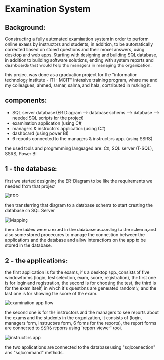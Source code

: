 # Examination System
## Background:
Constructing a fully automated examination system in order to perform online exams by instructors and students, in addition, to be automatically corrected based on stored questions and their model answers, using desktop and web apps.
Starting with designing and building SQL database, in addition to building software solutions, ending with system reports and dashboards that would help the managers in managing the organization.

this project was done as a graduation project for the "information technology institute - ITI - MCIT" intensive training program, where me and my colleagues, ahmed, samar, salma, and hala, contributed in making it. 

## components:
- SQL server database (ER Diagram --> database schems --> database --> needed SQL scripts for the project)
- examination application (using C#)
- managers & instructors application (using C#)
- dashboard (using power BI)
- 6 reports connected to the managers & instructors app. (using SSRS)

the used tools and programming languaged are: C#, SQL server (T-SQL), SSRS, Power BI

## 1 - the database:
first we started designing the ER-Diagram to be like the requirements we needed from that project

![ERD](https://user-images.githubusercontent.com/79236835/163408223-132afd8a-40ed-4326-83f2-67b03909c5cb.jpg)

then transferring that diagram to a database schema to start creating the database on SQL Server

![Mapping](https://user-images.githubusercontent.com/79236835/163408433-5ce9553e-17cc-4eb3-9f4c-5fc2c2ee650c.jpg)

then the tables were created in the database according to the schema,and also some stored procedures to manage the connection between the applications and the database and allow interactions on the app to be stored in the database.

## 2 - the applications:
the first application is for the exams, it's a desktop app.,consists of five windowforms (login, test selection, exam, score, registration), the first one is for login and registration, the second is for choosing the test, the third is for the exam itself, in which it's questions are generated randomly, and the last one is for showing the score of the exam.

![examination app flow](https://user-images.githubusercontent.com/79236835/163722230-e326e5e0-985e-4d41-a541-5fd707285475.png)

the second one is for the instructors and the managers to see reports about the exams and the students in the organization, it consists of (login, managers form, instructors form, 6 forms for the reports), the report forms are connected to SSRS reports using "report viewer" tool.

![instructors app](https://user-images.githubusercontent.com/79236835/163722269-eef16ea9-a68d-4b13-b816-e2fe722058de.png)

the two applications are connected to the database using "sqlconnection" ans "sqlcommand" methods.



